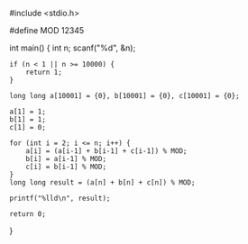 #include <stdio.h>

#define MOD 12345

int main() {
    int n;
    scanf("%d", &n);

    if (n < 1 || n >= 10000) {
        return 1;
    }

    long long a[10001] = {0}, b[10001] = {0}, c[10001] = {0};

    a[1] = 1;  
    b[1] = 1; 
    c[1] = 0; 

    for (int i = 2; i <= n; i++) {
        a[i] = (a[i-1] + b[i-1] + c[i-1]) % MOD;
        b[i] = a[i-1] % MOD;
        c[i] = b[i-1] % MOD;
    }
    long long result = (a[n] + b[n] + c[n]) % MOD;

    printf("%lld\n", result);

    return 0;
}
